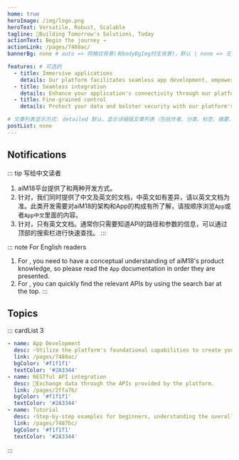 ```yaml
---
home: true
heroImage: /img/logo.png
heroText: Versatile, Robust, Scalable
tagline: 🚀Building Tomorrow's Solutions, Today
actionText: Begin the journey →
actionLink: /pages/7488ac/
bannerBg: none # auto => 网格纹背景(有bodyBgImg时无背景)，默认 | none => 无 | '大图地址' | background: 自定义背景样式       提示：如发现文本颜色不适应你的背景时可以到palette.styl修改$bannerTextColor变量

features: # 可选的
  - title: Immersive applications
    details: Our platform facilitates seamless app development, empowering developers to create immersive applications with built-in, app-like experiences.
  - title: Seamless integration
    details: Enhance your application's connectivity through our platform's seamless integration of comprehensive RESTful APIs, ensuring robust interoperability and streamlined data exchange.
  - title: Fine-grained control
    details: Protect your data and bolster security with our platform's fine-grained API permission control, giving you the ability to manage access levels with precision and confidence.

# 文章列表显示方式: detailed 默认，显示详细版文章列表（包括作者、分类、标签、摘要、分页等）| simple => 显示简约版文章列表（仅标题和日期）| none 不显示文章列表
postList: none
---
```


## Notifications
::: tip 写给中文读者
1. aiM18平台提供了<Badge text="App开发" type="tip" vertical="middle"/>和<Badge text="API接口调用" type="info" vertical="middle"/>两种开发方式。
2. 针对<Badge text="App开发" type="tip" vertical="middle"/>，我们同时提供了中文及英文的文档，中英文如有差异，请以英文文档为准。此类开发需要对aiM18的架构和App的构成有所了解，请按顺序浏览`App`或者`App中文`里面的内容。
4. 针对<Badge text="API接口调用" type="tip" vertical="middle"/>，只有英文文档。通常你只需要知道API的路径和参数的信息，可以通过顶部的搜索栏进行快速查找。
:::

::: note For English readers
1. For <Badge text="App Development" type="tip" vertical="middle"/>, you need to have a conceptual understanding of aiM18's product knowledge, so please read the `App` documentation in order they are presented.
2. For <Badge text="API Integration" type="tip" vertical="middle"/>, you can quickly find the relevant APIs by using the search bar at the top.
:::

## Topics
::: cardList 3
```yaml
- name: App Development
  desc: 💦Utilize the platform's foundational capabilities to create your own app.
  link: /pages/7488ac/
  bgColor: '#f1f1f1'
  textColor: '#2A3344'
- name: RESTful API integration
  desc: 💠Exchange data through the APIs provided by the platform.
  link: /pages/2ffa7b/
  bgColor: '#f1f1f1'
  textColor: '#2A3344'
- name: Tutorial
  desc: ⚡Step-by-step examples for beginners, understanding the overall development process.
  link: /pages/7487bc/
  bgColor: '#f1f1f1'
  textColor: '#2A3344'
```
:::
